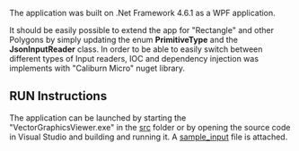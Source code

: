 The application was built on .Net Framework 4.6.1 as a WPF application.

It should be easily possible to extend the app for "Rectangle" and other Polygons by simply updating the enum **PrimitiveType** and the **JsonInputReader** class.
In order to be able to easily switch between different types of Input readers, IOC and dependency injection was implements with "Caliburn Micro" nuget library.

## RUN Instructions

The application can be launched by starting the "VectorGraphicsViewer.exe" in the [src](src) folder or by opening the source code in Visual Studio and building and running it.
A [sample_input](sample_input.json) file is attached.

